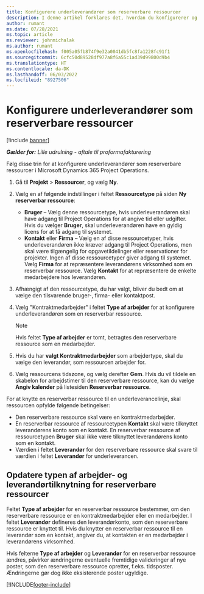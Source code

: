 ```yaml
---
title: Konfigurere underleverandører som reserverbare ressourcer
description: I denne artikel forklares det, hvordan du konfigurerer og vedligeholder underleverandørressourcer, der er oprettet ud fra brugere og kontaktpersoner i systemet, så de kan knyttes til underleverandører i Microsoft Dynamics 365 Project Operations.
author: rumant
ms.date: 07/28/2021
ms.topic: article
ms.reviewer: johnmichalak
ms.author: rumant
ms.openlocfilehash: f005a05fb874f9e32a0041db5fc8fa1228fc91f1
ms.sourcegitcommit: 6cfc50d89528df977a8f6a55c1ad39d99800d9b4
ms.translationtype: HT
ms.contentlocale: da-DK
ms.lasthandoff: 06/03/2022
ms.locfileid: "8927506"
---
```

# <a name="set-up-subcontractors-as-bookable-resources"></a>Konfigurere underleverandører som reserverbare ressourcer

[!include [banner](../../includes/dataverse-preview.md)]

_**Gælder for:** Lille udrulning - aftale til proformafakturering_

Følg disse trin for at konfigurere underleverandører som reserverbare ressourcer i Microsoft Dynamics 365 Project Operations.

1. Gå til **Projekt** \> **Ressourcer**, og vælg **Ny**.
2. Vælg en af følgende indstillinger i feltet **Ressourcetype** på siden **Ny reserverbar ressource**:

    - **Bruger** – Vælg denne ressourcetype, hvis underleverandøren skal have adgang til Project Operations for at angive tid eller udgifter. Hvis du vælger **Bruger**, skal underleverandøren have en gyldig licens for at få adgang til systemet.
    - **Kontakt** eller **Firma** – Vælg en af disse ressourcetyper, hvis underleverandøren ikke kræver adgang til Project Operations, men skal være tilgængelig for opgavetildelinger eller reservationer for projekter. Ingen af disse ressourcetyper giver adgang til systemet. Vælg **Firma** for at repræsentere leverandørens virksomhed som en reserverbar ressource. Vælg **Kontakt** for at repræsentere de enkelte medarbejdere hos leverandøren.

3. Afhængigt af den ressourcetype, du har valgt, bliver du bedt om at vælge den tilsvarende bruger-, firma- eller kontaktpost.
4. Vælg "Kontraktmedarbejder" i feltet **Type af arbejder** for at konfigurere underleverandøren som en reserverbar ressource.

    > [!NOTE]
    > Hvis feltet **Type af arbejder** er tomt, betragtes den reserverbare ressource som en medarbejder.

5. Hvis du har **valgt Kontraktmedarbejder** som arbejdertype, skal du vælge den leverandør, som ressourcen arbejder for.
6. Vælg ressourcens tidszone, og vælg derefter **Gem**. Hvis du vil tildele en skabelon for arbejdstimer til den reserverbare ressource, kan du vælge **Angiv kalender** på listesiden **Reserverbar ressource**.

For at knytte en reserverbar ressource til en underleverancelinje, skal ressourcen opfylde følgende betingelser:

- Den reserverbare ressource skal være en kontraktmedarbejder.
- En reserverbar ressource af ressourcetypen **Kontakt** skal være tilknyttet leverandørens konto som en kontakt. En reserverbar ressource af ressourcetypen **Bruger** skal ikke være tilknyttet leverandørens konto som en kontakt.
- Værdien i feltet **Leverandør** for den reserverbare ressource skal svare til værdien i feltet **Leverandør** for underleverancen.

## <a name="update-the-type-of-worker-and-vendor-mapping-for-bookable-resources"></a>Opdatere typen af arbejder- og leverandørtilknytning for reserverbare ressourcer

Feltet **Type af arbejder** for en reserverbar ressource bestemmer, om den reserverbare ressource er en kontraktmedarbejder eller en medarbejder. I feltet **Leverandør** defineres den leverandørkonto, som den reserverbare ressource er knyttet til. Hvis du knytter en reserverbar ressource til en leverandør som en kontakt, angiver du, at kontakten er en medarbejder i leverandørens virksomhed.

Hvis felterne **Type af arbejder** og **Leverandør** for en reserverbar ressource ændres, påvirker ændringerne eventuelle fremtidige valideringer af nye poster, som den reserverbare ressource opretter, f.eks. tidsposter. Ændringerne gør dog ikke eksisterende poster ugyldige.

[!INCLUDE[footer-include](../../includes/footer-banner.md)]

